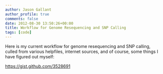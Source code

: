 ```yaml
---
author: Jason Gallant
author_profile: true
comments: false
date: 2012-08-30 13:50:26+00:00
title: Workflow for Genome Resequencing and SNP Calling
tags: [code]
---
```


Here is my current workflow for genome resequencing and SNP calling, culled from various helpfiles, internet sources, and of course, some things I have figured out myself:

https://gist.github.com/3528691
